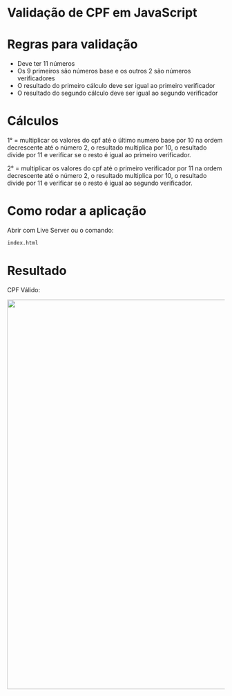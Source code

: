 # Validação de CPF em JavaScript


# Regras para validação

- Deve ter 11 números
- Os 9 primeiros são números base e os outros 2 são números verificadores
- O resultado do primeiro cálculo deve ser igual ao primeiro verificador
- O resultado do segundo cálculo deve ser igual ao segundo verificador

# Cálculos

1° = multiplicar os valores do cpf até o último numero base por 10 na ordem decrescente até o número 2, o resultado multiplica por 10, o resultado divide por 11 e verificar se o resto é igual ao primeiro verificador.

2° = multiplicar os valores do cpf até o primeiro verificador por 11 na ordem decrescente até o número 2, o resultado multiplica por 10, o resultado divide por 11 e verificar se o resto é igual ao segundo verificador.

# Como rodar a aplicação

Abrir com Live Server ou o comando:
```bash
index.html
```

# Resultado

CPF Válido:

<span>
    <img src="https://user-images.githubusercontent.com/85804895/140376413-d08aad0e-6b85-4026-a547-c859c1529d69.gif", width=900>
</span>
